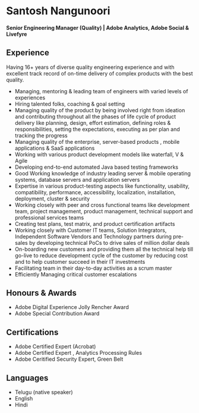 Santosh Nangunoori
==================

#### Senior Engineering Manager (Quality)    |    Adobe Analytics, Adobe Social & Livefyre


Experience
----------

Having 16+ years of diverse quality engineering experience and with excellent track record of on-time delivery of complex products with the best quality.

- Managing, mentoring & leading team of engineers with varied levels of experiences
- Hiring talented folks, coaching & goal setting
- Managing quality of the product by being involved right from ideation and contributing throughout all the phases of life cycle of product delivery like planning, design, effort estimation, defining roles & responsibilities, setting the expectations, executing as per plan and tracking the progress
- Managing quality of the enterprise, server-based products , mobile applications & SaaS applications
- Working with various product development models like waterfall, V & Agile 
- Developing end-to-end automated Java based testing frameworks
- Good Working knowledge of industry leading server & mobile operating systems, database servers and application servers
- Expertise in various product-testing aspects like functionality, usability, compatibility, performance, accessibility, localization, installation, deployment, cluster & security
- Working closely with peer and cross functional teams like development team, project management, product management, technical support and professional services teams 
- Creating test plans, test matrix, and product certification artifacts
- Working closely with Customer IT teams, Solution Integrators, Independent Software Vendors and Technology partners during pre-sales by developing technical PoCs to drive sales of million dollar deals
- On-boarding new customers and providing them all the technical help till go-live to reduce development cycle of the customer by reducing cost and to help customer succeed in their IT investments
- Facilitating team in their day-to-day activities as a scrum master
- Efficiently Managing critical customer escalations


Honours & Awards
----------------
* Adobe Digital Experience Jolly Rencher Award
* Adobe Special Contribution Award


Certifications
----------------
* Adobe Certified Expert (Acrobat)
* Adobe Certified Expert , Analytics Processing Rules
* Adobe Ceritified Security Expert, Green Belt


Languages
---------
* Telugu (native speaker)
* English
* Hindi
